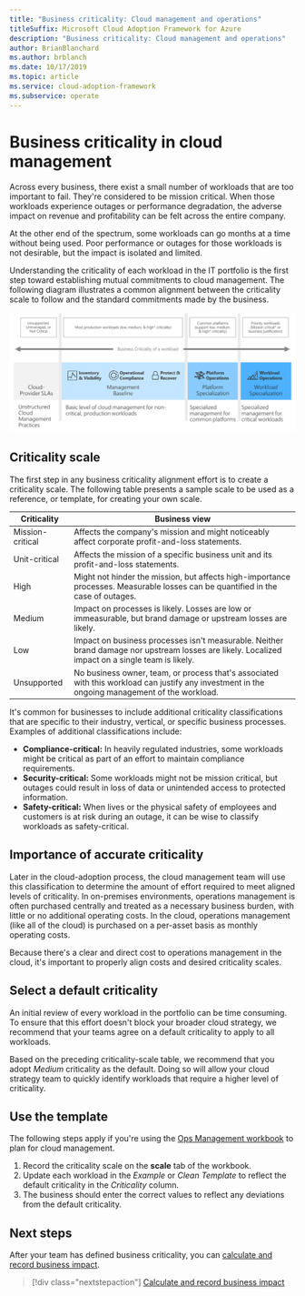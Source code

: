 ```yaml
---
title: "Business criticality: Cloud management and operations"
titleSuffix: Microsoft Cloud Adoption Framework for Azure
description: "Business criticality: Cloud management and operations"
author: BrianBlanchard
ms.author: brblanch
ms.date: 10/17/2019
ms.topic: article
ms.service: cloud-adoption-framework
ms.subservice: operate
---
```


# Business criticality in cloud management

Across every business, there exist a small number of workloads that are too important to fail. They're considered to be mission critical. When those workloads experience outages or performance degradation, the adverse impact on revenue and profitability can be felt across the entire company.

At the other end of the spectrum, some workloads can go months at a time without being used. Poor performance or outages for those workloads is not desirable, but the impact is isolated and limited.

Understanding the criticality of each workload in the IT portfolio is the first step toward establishing mutual commitments to cloud management.
The following diagram illustrates a common alignment between the criticality scale to follow and the standard commitments made by the business.

![Criticality and management level alignment](../../_images/manage/cloud-criticality-alignment.png)

## Criticality scale

The first step in any business criticality alignment effort is to create a criticality scale. The following table presents a sample scale to be used as a reference, or template, for creating your own scale.

| Criticality | Business view |
| --------- | --------- |
| Mission-critical |  Affects the company's mission and might noticeably affect corporate profit-and-loss statements. |
| Unit-critical | Affects the mission of a specific business unit and its profit-and-loss statements. |
| High | Might not hinder the mission, but affects high-importance processes. Measurable losses can be quantified in the case of outages. |
| Medium | Impact on processes is likely. Losses are low or immeasurable, but brand damage or upstream losses are likely. |
| Low | Impact on business processes isn't measurable. Neither brand damage nor upstream losses are likely. Localized impact on a single team is likely. |
| Unsupported | No business owner, team, or process that's associated with this workload can justify any investment in the ongoing management of the workload. |

It's common for businesses to include additional criticality classifications that are specific to their industry, vertical, or specific business processes. Examples of additional classifications include:

- **Compliance-critical:** In heavily regulated industries, some workloads might be critical as part of an effort to maintain compliance requirements.
- **Security-critical:** Some workloads might not be mission critical, but outages could result in loss of data or unintended access to protected information.
- **Safety-critical:** When lives or the physical safety of employees and customers is at risk during an outage, it can be wise to classify workloads as safety-critical.

## Importance of accurate criticality

Later in the cloud-adoption process, the cloud management team will use this classification to determine the amount of effort required to meet aligned levels of criticality. In on-premises environments, operations management is often purchased centrally and treated as a necessary business burden, with little or no additional operating costs. In the cloud, operations management (like all of the cloud) is purchased on a per-asset basis as monthly operating costs.

Because there's a clear and direct cost to operations management in the cloud, it's important to properly align costs and desired criticality scales.

## Select a default criticality

An initial review of every workload in the portfolio can be time consuming. To ensure that this effort doesn't block your broader cloud strategy, we recommend that your teams agree on a default criticality to apply to all workloads.

Based on the preceding criticality-scale table, we recommend that you adopt *Medium* criticality as the default. Doing so will allow your cloud strategy team to quickly identify workloads that require a higher level of criticality.

## Use the template

The following steps apply if you're using the [Ops Management workbook](https://raw.githubusercontent.com/microsoft/CloudAdoptionFramework/master/manage/opsmanagementworkbook.xlsx) to plan for cloud management.

1. Record the criticality scale on the **scale** tab of the workbook.
2. Update each workload in the *Example* or *Clean Template* to reflect the default criticality in the *Criticality* column.
3. The business should enter the correct values to reflect any deviations from the default criticality.

## Next steps

After your team has defined business criticality, you can [calculate and record business impact](./impact.md).

> [!div class="nextstepaction"]
> [Calculate and record business impact](./impact.md)
